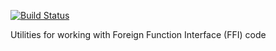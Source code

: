 [![Build Status](https://travis-ci.org/dart-lang/ffi.svg?branch=master)](https://travis-ci.org/dart-lang/ffi)

Utilities for working with Foreign Function Interface (FFI) code
